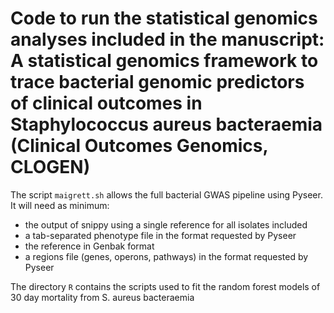 # Code to run the statistical genomics analyses included in the manuscript: A statistical genomics framework to trace bacterial genomic predictors of clinical outcomes in Staphylococcus aureus bacteraemia (Clinical Outcomes Genomics, CLOGEN)

The script `maigrett.sh` allows the full bacterial GWAS pipeline using Pyseer. It will need as minimum:
- the output of snippy using a single reference for all isolates included
- a tab-separated phenotype file in the format requested by Pyseer
- the reference in Genbak format
- a regions file (genes, operons, pathways) in the format requested by Pyseer  

The directory `R` contains the scripts used to fit the random forest models of 30 day mortality from S. aureus bacteraemia
